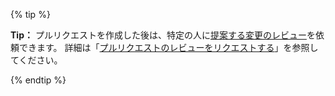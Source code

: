 {% tip %}

**Tip：** プルリクエストを作成した後は、特定の人に[提案する変更のレビュー](/articles/reviewing-proposed-changes-in-a-pull-request)を依頼できます。 詳細は「[プルリクエストのレビューをリクエストする](/articles/requesting-a-pull-request-review/)」を参照してください。

{% endtip %}
